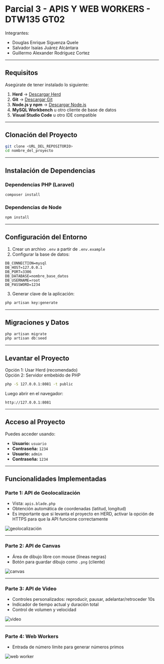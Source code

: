 
# Parcial 3 - APIS Y WEB WORKERS - DTW135 GT02

Integrantes:  
- Douglas Enrique Siguenza Quele  
- Salvador Isaías Juárez Alcántara  
- Guillermo Alexander Rodríguez Cortez  

---

## Requisitos

Asegúrate de tener instalado lo siguiente:

1. **Herd** → [Descargar Herd](https://herd.laravel.com/)  
2. **Git** → [Descargar Git](https://git-scm.com/)  
3. **Node.js y npm** → [Descargar Node.js](https://nodejs.org/)  
4. **MySQL Workbench** u otro cliente de base de datos  
5. **Visual Studio Code** u otro IDE compatible  

---

## Clonación del Proyecto

```bash
git clone <URL_DEL_REPOSITORIO>
cd nombre_del_proyecto
```

---

## Instalación de Dependencias

### Dependencias PHP (Laravel)

```bash
composer install
```

### Dependencias de Node

```bash
npm install
```

---

## Configuración del Entorno

1. Crear un archivo `.env` a partir de `.env.example`
2. Configurar la base de datos:

```
DB_CONNECTION=mysql
DB_HOST=127.0.0.1
DB_PORT=3306
DB_DATABASE=nombre_base_datos
DB_USERNAME=root
DB_PASSWORD=1234
```

3. Generar clave de la aplicación:

```bash
php artisan key:generate
```

---

## Migraciones y Datos

```bash
php artisan migrate
php artisan db:seed
```

---

## Levantar el Proyecto

Opción 1: Usar Herd (recomendado)  
Opción 2: Servidor embebido de PHP

```bash
php -S 127.0.0.1:8081 -t public
```

Luego abrir en el navegador:

```
http://127.0.0.1:8081
```

---

## Acceso al Proyecto

Puedes acceder usando:

- **Usuario:** `usuario`
- **Contraseña:** `1234`
- **Usuario:** `admin`
- **Contraseña:** `1234`

---

## Funcionalidades Implementadas

### Parte 1: API de Geolocalización

- Vista: `apis.blade.php`
- Obtención automática de coordenadas (latitud, longitud)
- Es importante que si levanta el proyecto en HERD, activar la opción de HTTPS para que la API funcione correctamente

![geolocalización](https://github.com/user-attachments/assets/dc21bc2a-b061-48f1-b7af-62bc43666afa)

---

### Parte 2: API de Canvas

- Área de dibujo libre con mouse (líneas negras)
- Botón para guardar dibujo como `.png` (cliente)

![canvas](https://github.com/user-attachments/assets/78f05b52-2dd6-4c70-9f55-ec2dbe8d0743)

---

### Parte 3: API de Video

- Controles personalizados: reproducir, pausar, adelantar/retroceder 10s
- Indicador de tiempo actual y duración total
- Control de volumen y velocidad

![video](https://github.com/user-attachments/assets/42ec9986-5cf6-4656-9478-d3de418afdab)

---

### Parte 4: Web Workers

- Entrada de número límite para generar números primos

![web worker](https://github.com/user-attachments/assets/471a0c19-a50c-4823-8b66-0bef489ec549)

